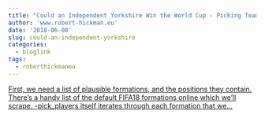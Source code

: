 ```yaml
---
title: "Could an Independent Yorkshire Win the World Cup - Picking Teams"
author: 'www.robert-hickman.eu'
date: '2018-06-08'
slug: could-an-independent-yorkshire
categories:
  - bloglink
tags:
  - roberthickmaneu
---
```


[First, we need a list of plausible formations, and the positions they contain. There’s a handy list of the default FIFA18 formations online which we’ll scrape. -pick_players itself iterates through each formation that we...<click to read more>](http://www.robert-hickman.eu/post/yorkshire_world_cup_4/)

